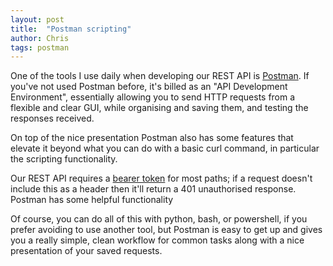 ```yaml
---
layout: post
title:  "Postman scripting"
author: Chris
tags: postman
---
```


One of the tools I use daily when developing our REST API is [Postman](https://www.getpostman.com/). If you've not used Postman before, it's billed as an "API Development Environment", essentially allowing you to send HTTP requests from a flexible and clear GUI, while organising and saving them, and testing the responses received.

On top of the nice presentation Postman also has some features that elevate it beyond what you can do with a basic curl command, in particular the scripting functionality.

Our REST API requires a [bearer token](https://jwt.io/) for most paths; if a request doesn't include this as a header then it'll return a 401 unauthorised response. Postman has some helpful functionality 




Of course, you can do all of this with python, bash, or powershell, if you prefer avoiding to use another tool, but Postman is easy to get up and gives you a really simple, clean workflow for common tasks along with a nice presentation of your saved requests.
